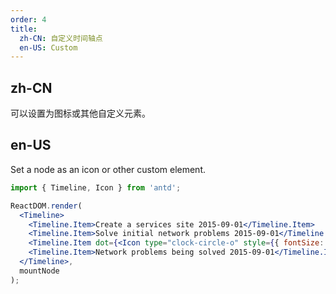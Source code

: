 ```yaml
---
order: 4
title:
  zh-CN: 自定义时间轴点
  en-US: Custom
---
```


## zh-CN

可以设置为图标或其他自定义元素。

## en-US

Set a node as an icon or other custom element.

````jsx
import { Timeline, Icon } from 'antd';

ReactDOM.render(
  <Timeline>
    <Timeline.Item>Create a services site 2015-09-01</Timeline.Item>
    <Timeline.Item>Solve initial network problems 2015-09-01</Timeline.Item>
    <Timeline.Item dot={<Icon type="clock-circle-o" style={{ fontSize: '16px' }} />} color="red">Technical testing 2015-09-01</Timeline.Item>
    <Timeline.Item>Network problems being solved 2015-09-01</Timeline.Item>
  </Timeline>,
  mountNode
);
````

